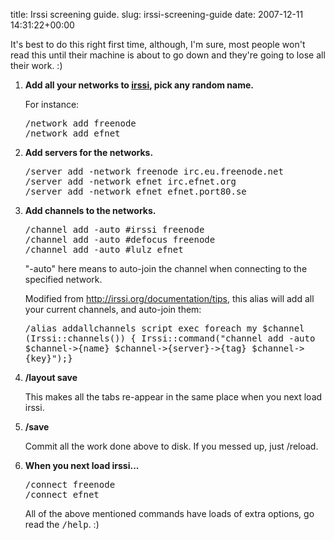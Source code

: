 title: Irssi screening guide.
slug: irssi-screening-guide
date: 2007-12-11 14:31:22+00:00

It's best to do this right first time, although, I'm sure, most people won't read this until their machine is about to go down and they're going to lose all their work. :)

<ol><li><strong>Add all your networks to <a href="http://www.irssi.org/">irssi</a>, pick any random name.</strong>

For instance:

<pre>/network add freenode
/network add efnet
</pre>

</li><li><strong>Add servers for the networks.</strong>

<pre>/server add -network freenode irc.eu.freenode.net
/server add -network efnet irc.efnet.org
/server add -network efnet efnet.port80.se
</pre>

</li><li><strong>Add channels to the networks.</strong>

<pre>/channel add -auto #irssi freenode
/channel add -auto #defocus freenode
/channel add -auto #lulz efnet
</pre>

"-auto" here means to auto-join the channel when connecting to the specified network.

Modified from <a href="http://irssi.org/documentation/tips">http://irssi.org/documentation/tips</a>, this alias will add all your current channels, and auto-join them:

<span style="font-family: monospace">/alias addallchannels script exec foreach my \$channel (Irssi::channels()) { Irssi::command("channel add -auto \$channel->{name} \$channel-&gt;{server}-&gt;{tag} \$channel-&gt;{key}")\;}</span>

</li><li><strong>/layout save</strong>

This makes all the tabs re-appear in the same place when you next load irssi.

</li><li><strong>/save</strong>

Commit all the work done above to disk. If you messed up, just /reload.

</li><li><strong>When you next load irssi...</strong>

<pre>/connect freenode
/connect efnet</pre>

All of the above mentioned commands have loads of extra options, go read the <span style="font-family: monospace">/help</span>. :)
</li></ol>